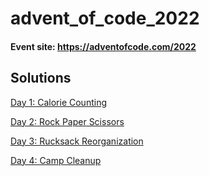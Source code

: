 # advent_of_code_2022

#### Event site: <https://adventofcode.com/2022>

## Solutions

[Day 1: Calorie Counting](https://github.com/FedeLochbaum/advent_of_code_2022/blob/main/challenges/Day%201:%20Calorie%20Counting/counter.py)

[Day 2: Rock Paper Scissors](https://github.com/FedeLochbaum/advent_of_code_2022/blob/main/challenges/Day%202:%20Rock%20Paper%20Scissors/scoring.py)

[Day 3: Rucksack Reorganization](https://github.com/FedeLochbaum/advent_of_code_2022/blob/main/challenges/Day%203:%20Rucksack%20Reorganization/rearranging.py)

[Day 4: Camp Cleanup](https://github.com/FedeLochbaum/advent_of_code_2022/blob/main/challenges/Day%204:%20Camp%20Cleanup/overlaps.py)
